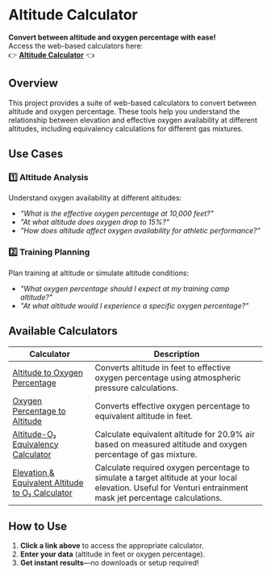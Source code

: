 # Altitude Calculator

**Convert between altitude and oxygen percentage with ease!**  
Access the web-based calculators here:  
👉 **[Altitude Calculator](https://dbeatty10.github.io/altitude-calculator/)** 👈  

## Overview

This project provides a suite of web-based calculators to convert between altitude and oxygen percentage. These tools help you understand the relationship between elevation and effective oxygen availability at different altitudes, including equivalency calculations for different gas mixtures.

## Use Cases

### 1️⃣ Altitude Analysis
Understand oxygen availability at different altitudes:
- *"What is the effective oxygen percentage at 10,000 feet?"*
- *"At what altitude does oxygen drop to 15%?"*
- *"How does altitude affect oxygen availability for athletic performance?"*

### 2️⃣ Training Planning
Plan training at altitude or simulate altitude conditions:
- *"What oxygen percentage should I expect at my training camp altitude?"*
- *"At what altitude would I experience a specific oxygen percentage?"*

## Available Calculators

| Calculator | Description |
|------------|-------------|
| [Altitude to Oxygen Percentage](https://dbeatty10.github.io/altitude-calculator/altitude_to_o2_percentage.html) | Converts altitude in feet to effective oxygen percentage using atmospheric pressure calculations. |
| [Oxygen Percentage to Altitude](https://dbeatty10.github.io/altitude-calculator/o2_percentage_to_altitude.html) | Converts effective oxygen percentage to equivalent altitude in feet. |
| [Altitude-O₂ Equivalency Calculator](https://dbeatty10.github.io/altitude-calculator/altitude_o2_to_altitude.html) | Calculate equivalent altitude for 20.9% air based on measured altitude and oxygen percentage of gas mixture. |
| [Elevation & Equivalent Altitude to O₂ Calculator](https://dbeatty10.github.io/altitude-calculator/elevation_equiv_to_o2.html) | Calculate required oxygen percentage to simulate a target altitude at your local elevation. Useful for Venturi entrainment mask jet percentage calculations. |

## How to Use

1. **Click a link above** to access the appropriate calculator.
2. **Enter your data** (altitude in feet or oxygen percentage).
3. **Get instant results**—no downloads or setup required!
